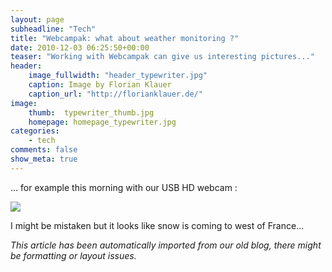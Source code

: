 ```yaml
---
layout: page
subheadline: "Tech"
title: "Webcampak: what about weather monitoring ?"
date: 2010-12-03 06:25:50+00:00
teaser: "Working with Webcampak can give us interesting pictures..."
header:
    image_fullwidth: "header_typewriter.jpg"
    caption: Image by Florian Klauer
    caption_url: "http://florianklauer.de/"
image:
    thumb:  typewriter_thumb.jpg
    homepage: homepage_typewriter.jpg
categories:
    - tech
comments: false
show_meta: true
---
```

... for example this morning with our USB HD webcam :

[![](http://infracom-france.com/blog2/wp-content/uploads/2010/12/webcampakdec10-300x240.jpg)](http://infracom-france.com/blog2/wp-content/uploads/2010/12/webcampakdec10.jpg)

I might be mistaken but it looks like snow is coming to west of France...

_This article has been automatically imported from our old blog, there might be formatting or layout issues._
